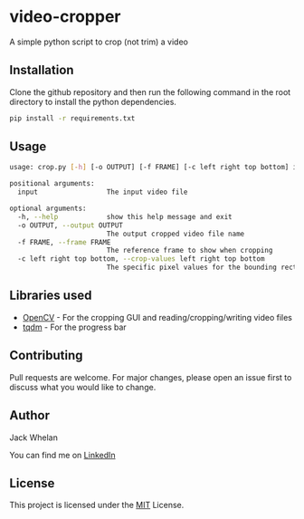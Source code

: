 # video-cropper
A simple python script to crop (not trim) a video

## Installation

Clone the github repository and then run the following command in the root directory to install the python dependencies.

```bash
pip install -r requirements.txt
```

## Usage

```bash
usage: crop.py [-h] [-o OUTPUT] [-f FRAME] [-c left right top bottom] input

positional arguments:
  input                 The input video file

optional arguments:
  -h, --help            show this help message and exit
  -o OUTPUT, --output OUTPUT
                        The output cropped video file name
  -f FRAME, --frame FRAME
                        The reference frame to show when cropping
  -c left right top bottom, --crop-values left right top bottom
                        The specific pixel values for the bounding rectangle to crop. Values relative to top left origin of the source image. E.g, 300 1500 150 800
```

## Libraries used

 - [OpenCV](https://opencv.org/) - For the cropping GUI and reading/cropping/writing video files
 - [tqdm](https://tqdm.github.io/) - For the progress bar

## Contributing
Pull requests are welcome. For major changes, please open an issue first to discuss what you would like to change.

## Author
Jack Whelan

You can find me on [LinkedIn](https://www.linkedin.com/in/jack-whelan-1707491aa) 

## License
This project is licensed under the [MIT](LICENSE) License.
